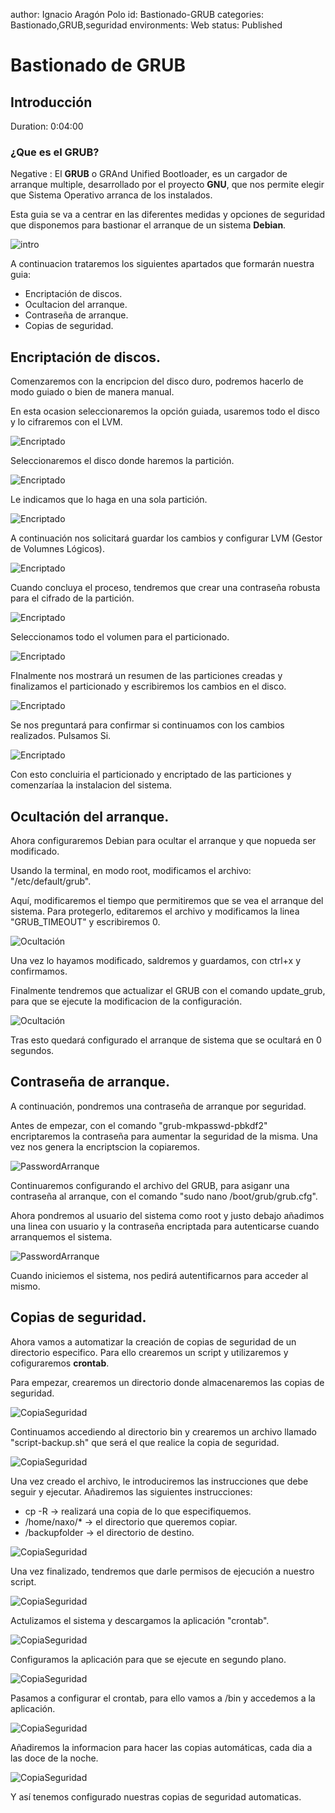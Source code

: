 author: Ignacio Aragón Polo
id: Bastionado-GRUB
categories: Bastionado,GRUB,seguridad
environments: Web
status: Published


# Bastionado de GRUB

## Introducción
Duration: 0:04:00

### ¿Que es el GRUB?

Negative
: El **GRUB** o GRAnd Unified Bootloader, es un cargador de arranque multiple, desarrollado por el proyecto **GNU**, que nos permite elegir que Sistema Operativo arranca de los instalados.

Esta guia se va a centrar en las diferentes medidas y opciones de seguridad que disponemos para bastionar el arranque de un sistema **Debian**.

![intro](img/ntro.png)

A continuacion trataremos los siguientes apartados que formarán nuestra guia:

* Encriptación de discos.
* Ocultacion del arranque.
* Contraseña de arranque.
* Copias de seguridad.

## Encriptación de discos.

Comenzaremos con la encripcion del disco duro, podremos hacerlo de modo guiado o bien de manera manual.

En esta ocasion seleccionaremos la opción guiada, usaremos todo el disco y lo cifraremos con el LVM.

![Encriptado](img/encrip1.png)

Seleccionaremos el disco donde haremos la partición.

![Encriptado](img/encrip2.png)

Le indicamos que lo haga en una sola partición.

![Encriptado](img/encrip3.png)

A continuación nos solicitará guardar los cambios y configurar LVM (Gestor de Volumnes Lógicos).

![Encriptado](img/encrip4.png)

Cuando concluya el proceso, tendremos que crear una contraseña robusta para el cifrado de la partición.

![Encriptado](img/encrip5.png)

Seleccionamos todo el volumen para el particionado.

![Encriptado](img/encrip6.png)

FInalmente nos mostrará un resumen de las particiones creadas y finalizamos el particionado y escribiremos los cambios en el disco.

![Encriptado](img/encrip7.png)

Se nos preguntará para confirmar si continuamos con los cambios realizados. Pulsamos Si.

![Encriptado](img/encrip8.png)

Con esto concluiria el particionado y encriptado de las particiones y comenzaríaa la instalacion del sistema.

## Ocultación del arranque.

Ahora configuraremos Debian para ocultar el arranque y que nopueda ser modificado.

Usando la terminal, en modo root, modificamos el archivo: "/etc/default/grub".

Aquí, modificaremos el tiempo que permitiremos que se vea el arranque del sistema. Para protegerlo, editaremos el archivo y modificamos la linea "GRUB_TIMEOUT" y escribiremos 0.

![Ocultación](img/OcultarGRUB.png)

Una vez lo hayamos modificado, saldremos y guardamos, con ctrl+x y confirmamos.

Finalmente tendremos que actualizar el GRUB con el comando update_grub, para que se ejecute la modificacion de la configuración.

![Ocultación](img/UpdateGRUB.png)

Tras esto quedará configurado el arranque de sistema que se ocultará en 0 segundos.

## Contraseña de arranque.

A continuación, pondremos una contraseña de arranque por seguridad.

Antes de empezar, con el comando "grub-mkpasswd-pbkdf2" encriptaremos la contraseña para aumentar la seguridad de la misma. Una vez nos genera la encriptscion la copiaremos.

![PasswordArranque](img/Passarranque.png)

Continuaremos configurando el archivo del GRUB, para asiganr una contraseña al arranque, con el comando "sudo nano /boot/grub/grub.cfg".

Ahora pondremos al usuario del sistema como root y justo debajo añadimos una linea con usuario y la contraseña encriptada para autenticarse cuando arranquemos el sistema.

![PasswordArranque](img/encrippass.png)

Cuando iniciemos el sistema, nos pedirá autentificarnos para acceder al mismo.

## Copias de seguridad.

Ahora vamos a automatizar la creación de copias de seguridad de un directorio especifico. Para ello crearemos un script y utilizaremos y cofiguraremos **crontab**.

Para empezar, crearemos un directorio donde almacenaremos las copias de seguridad.

![CopiaSeguridad](img/creardir.png)

Continuamos accediendo al directorio bin y crearemos un archivo llamado "script-backup.sh" que será el que realice la copia de seguridad.

![CopiaSeguridad](img/Creacionscript.png)

Una vez creado el archivo, le introduciremos las instrucciones que debe seguir y ejecutar. Añadiremos las siguientes instrucciones:
* cp -R → realizará una copia de lo que especifiquemos.
* /home/naxo/* → el directorio que queremos copiar.
* /backupfolder → el directorio de destino.

![CopiaSeguridad](img/Script.png)

Una vez finalizado, tendremos que darle permisos de ejecución a nuestro script.

![CopiaSeguridad](img/permisosscript.png)

Actulizamos el sistema y descargamos la aplicación "crontab".

![CopiaSeguridad](img/installcrontab.png)

Configuramos la aplicación para que se ejecute en segundo plano.

![CopiaSeguridad](img/segundoplanocrontab.png)

Pasamos a configurar el crontab, para ello vamos a /bin y accedemos a la aplicación. 

![CopiaSeguridad](img/configcrontab.png)

Añadiremos la informacion para hacer las copias automáticas, cada dia a las doce de la noche.

![CopiaSeguridad](img/sethora.png)

Y así tenemos configurado nuestras copias de seguridad automaticas.